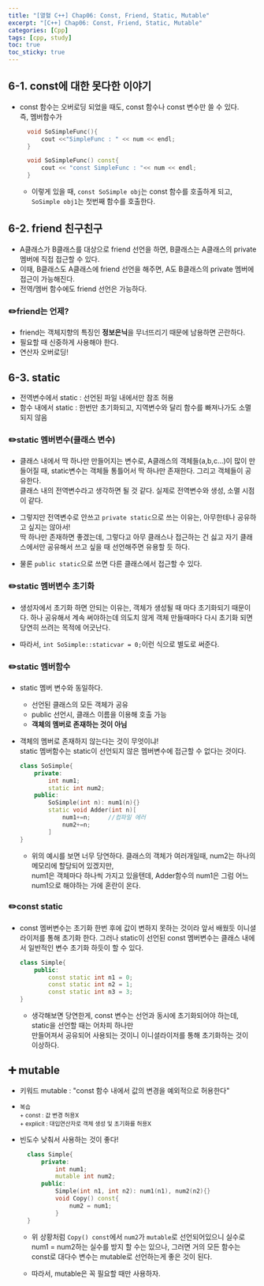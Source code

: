 ```yaml
---
title: "[열혈 C++] Chap06: Const, Friend, Static, Mutable"
excerpt: "[C++] Chap06: Const, Friend, Static, Mutable"
categories: [Cpp]
tags: [cpp, study]
toc: true
toc_sticky: true
---
```


## 6-1. const에 대한 못다한 이야기

+ const 함수는 오버로딩 되었을 때도, const 함수나 const 변수만 쓸 수 있다.  
  즉, 멤버함수가  
  ```cpp
    void SoSimpleFunc(){
        cout <<"SimpleFunc : " << num << endl;
    }

    void SoSimpleFunc() const{
        cout << "const SimpleFunc : "<< num << endl;
    }
  ```  
  + 이렇게 있을 때, `const SoSimple obj`는 const 함수를 호출하게 되고, `SoSimple obj1`는 첫번째 함수를 호출한다.  



## 6-2. friend 친구친구

  + A클래스가 B클래스를 대상으로 friend 선언을 하면, B클래스는 A클래스의 private 멤버에 직접 접근할 수 있다.
  + 이때, B클래스도 A클래스에 friend 선언을 해주면, A도 B클래스의 private 멤버에 접근이 가능해진다.  
  + 전역/멤버 함수에도 friend 선언은 가능하다.

### ✏️friend는 언제?

  + friend는 객체지향의 특징인 **정보은닉**을 무너뜨리기 때문에 남용하면 곤란하다. 
  + 필요할 때 신중하게 사용해야 한다. 
  + 연산자 오버로딩!



## 6-3. static

  + 전역변수에서 static : 선언된 파일 내에서만 참조 허용
  + 함수 내에서 static : 한번만 초기화되고, 지역변수와 달리 함수를 빠져나가도 소멸되지 않음

### ✏️static 멤버변수(클래스 변수)

  + 클래스 내에서 딱 하나만 만들어지는 변수로, A클래스의 객체들(a,b,c...)이 많이 만들어질 때, 
    static변수는 객체들 통틀어서 딱 하나만 존재한다. 그리고 객체들이 공유한다.  
    클래스 내의 전역변수라고 생각하면 될 것 같다. 실제로 전역변수와 생성, 소멸 시점이 같다.  

  + 그렇지만 전역변수로 안쓰고 `private static`으로 쓰는 이유는, 아무한테나 공유하고 싶지는 않아서!  
    딱 하나만 존재하면 좋겠는데, 그렇다고 아무 클래스나 접근하는 건 싫고 자기 클래스에서만 공유해서 쓰고 싶을 때 선언해주면 유용할 듯 하다.  

  + 물론 `public static`으로 쓰면 다른 클래스에서 접근할 수 있다.

### ✏️static 멤버변수 초기화

  + 생성자에서 초기화 하면 안되는 이유는, 객체가 생성될 때 마다 초기화되기 때문이다. 하나 공유해서 계속 써야하는데 의도치 않게 객체 만들때마다 다시 초기화 되면 당연히 쓰려는 목적에 어긋난다.   
  
  + 따라서, `int SoSimple::staticvar = 0;`이런 식으로 별도로 써준다.  

### ✏️static 멤버함수

  + static 멤버 변수와 동일하다.
    + 선언된 클래스의 모든 객체가 공유
    + public 선언시, 클래스 이름을 이용해 호출 가능
    + **객체의 멤버로 존재하는 것이 아님**  

  + 객체의 멤버로 존재하지 않는다는 것이 무엇이냐!  
    static 멤버함수는 static이 선언되지 않은 멤버변수에 접근할 수 없다는 것이다.

    ```cpp
    class SoSimple{
        private:
            int num1;
            static int num2;
        public:     
            SoSimple(int n): num1(n){}
            static void Adder(int n)[
                num1+=n;     //컴파일 에러
                num2+=n;
            ]
    }
    ```  
    + 위의 예시를 보면 너무 당연하다. 클래스의 객체가 여러개일때, num2는 하나의 메모리에 할당되어 있겠지만,  
      num1은 객체마다 하나씩 가지고 있을텐데, Adder함수의 num1은 그럼 어느 num1으로 해야하는 가에 혼란이 온다.

### ✏️const static

  + const 멤버변수는 초기화 한번 후에 값이 변하지 못하는 것이라 앞서 배웠듯 이니셜라이저를 통해 초기화 한다. 
    그러나 static이 선언된 const 멤버변수는 클래스 내에서 일반적인 변수 초기화 하듯이 할 수 있다.

    ```cpp
    class Simple{
        public:
            const static int n1 = 0;
            const static int n2 = 1;
            const static int n3 = 3;
    }
    ```  
    + 생각해보면 당연한게, const 변수는 선언과 동시에 초기화되어야 하는데, static을 선언할 때는 어차피 하나만   
      만들어져서 공유되어 사용되는 것이니 이니셜라이저를 통해 초기화하는 것이 이상하다. 
    


## ➕ mutable

+ 키워드 mutable : "const 함수 내에서 값의 변경을 예외적으로 허용한다"
+ <small>복습  
      + const : 값 변경 허용X  
      + explicit : 대입연산자로 객체 생성 및 초기화를 허용X </small>  

+ 빈도수 낮춰서 사용하는 것이 좋다!  
  
  ```cpp
    class Simple{
        private:
            int num1;
            mutable int num2;
        public:
            Simple(int n1, int n2): num1(n1), num2(n2){}
            void Copy() const{
                num2 = num1;
            }
    }
  ```  
  + 위 상황처럼 `Copy() const`에서 `num2`가 `mutable`로 선언되어있으니 실수로 num1 = num2하는 실수를 방지 할 수는 있으나, 그러면 거의 모든 함수는 const로 대다수 변수는 mutable로 선언하는게 좋은 것이 된다.  
  
  + 따라서, mutable은 꼭 필요할 때만 사용하자.

